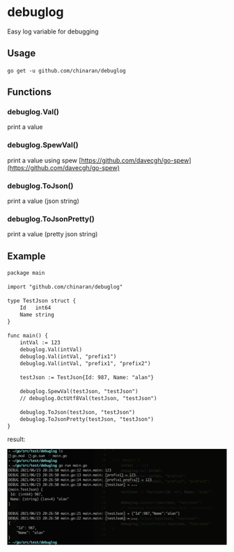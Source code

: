 # debuglog
Easy log variable for debugging

## Usage

`go get -u github.com/chinaran/debuglog`

## Functions

### debuglog.Val()

print a value

### debuglog.SpewVal()

print a value using spew [https://github.com/davecgh/go-spew](https://github.com/davecgh/go-spew)

### debuglog.ToJson()

print a value (json string)

### debuglog.ToJsonPretty()

print a value (pretty json string)

## Example

```golang
package main

import "github.com/chinaran/debuglog"

type TestJson struct {
	Id   int64
	Name string
}

func main() {
	intVal := 123
	debuglog.Val(intVal)
	debuglog.Val(intVal, "prefix1")
	debuglog.Val(intVal, "prefix1", "prefix2")

	testJson := TestJson{Id: 987, Name: "alan"}

	debuglog.SpewVal(testJson, "testJson")
	// debuglog.OctUtf8Val(testJson, "testJson")

	debuglog.ToJson(testJson, "testJson")
	debuglog.ToJsonPretty(testJson, "testJson")
}
```

result:

![result](https://github.com/chinaran/my-pictures/blob/master/debuglog/result.png)
